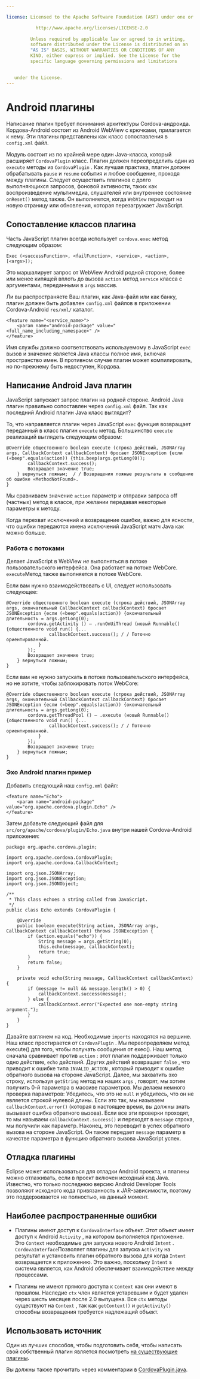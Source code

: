 ```yaml
---

license: Licensed to the Apache Software Foundation (ASF) under one or more contributor license agreements. See the NOTICE file distributed with this work for additional information regarding copyright ownership. The ASF licenses this file to you under the Apache License, Version 2.0 (the "License"); you may not use this file except in compliance with the License. You may obtain a copy of the License at

           http://www.apache.org/licenses/LICENSE-2.0
    
         Unless required by applicable law or agreed to in writing,
         software distributed under the License is distributed on an
         "AS IS" BASIS, WITHOUT WARRANTIES OR CONDITIONS OF ANY
         KIND, either express or implied. See the License for the
         specific language governing permissions and limitations
    

   under the License.
---
```


# Android плагины

Написание плагин требует понимания архитектуры Cordova-андроида. Кордова-Android состоит из Android WebView с крючками, прилагается к нему. Эти плагины представлены как класс сопоставления в `config.xml` файл.

Модуль состоит из по крайней мере один Java-класса, который расширяет `CordovaPlugin` класс. Плагин должен переопределить один из `execute` методы из `CordovaPlugin` . Как лучшая практика, плагин должен обрабатывать `pause` и `resume` события и любое сообщение, проходя между плагины. Следует осуществить плагинов с долго выполняющихся запросов, фоновой активности, таких как воспроизведение мультимедиа, слушателей или внутреннее состояние `onReset()` метод также. Он выполняется, когда `WebView` переходит на новую страницу или обновления, которая перезагружает JavaScript.

## Сопоставление классов плагина

Часть JavaScript плагин всегда использует `cordova.exec` метод следующим образом:

    Exec (<successFunction>, <failFunction>, <service>, <action>, [<args>]);
    

Это маршалирует запрос от WebView Android родной стороне, более или менее кипящей вплоть до вызова `action` метод `service` класса с аргументами, переданными в `args` массив.

Ли вы распространяете Ваш плагин, как Java-файл или как банку, плагин должен быть добавлен `config.xml` файлов в приложении Cordova-Android `res/xml/` каталог.

    <feature name="<service_name>">
        <param name="android-package" value="<full_name_including_namespace>" />
    </feature>
    

Имя службы должно соответствовать используемому в JavaScript `exec` вызов и значение является Java классы полное имя, включая пространство имен. В противном случае плагин может компилировать, но по-прежнему быть недоступен, Кордова.

## Написание Android Java плагин

JavaScript запускает запрос плагин на родной стороне. Android Java плагин правильно сопоставлен через `config.xml` файл. Так как последний Android плагин Java класс выглядит?

То, что направляется плагин через JavaScript `exec` функция возвращает переданный в класс плагин `execute` метод. Большинство `execute` реализаций выглядеть следующим образом:

    @Override общественного boolean execute (строка действий, JSONArray args, CallbackContext callbackContext) бросает JSONException {если («beep".equals(action)) {this.beep(args.getLong(0));
            callbackContext.success();
            Возвращает значение true;
        } вернуться ложным;  / / Возвращения ложные результаты в сообщение об ошибке «MethodNotFound».
    }
    

Мы сравниваем значение `action` параметр и отправки запроса off (частных) метод в классе, при желании передавая некоторые параметры к методу.

Когда перехват исключений и возвращение ошибки, важно для ясности, что ошибки передаются имена исключений JavaScript матч Java как можно больше.

### Работа с потоками

Делает JavaScript в WebView *не* выполняться в потоке пользовательского интерфейса. Она работает на потоке WebCore. `execute`Метод также выполняется в потоке WebCore.

Если вам нужно взаимодействовать с UI, следует использовать следующее:

    @Override общественного boolean execute (строка действий, JSONArray args, окончательный CallbackContext callbackContext) бросает JSONException {если («beep".equals(action)) {окончательный длительность = args.getLong(0);
            cordova.getActivity () — .runOnUiThread (новый Runnable() {общественного void run() {...
                    callbackContext.success(); / / Поточно ориентированной.
                }
            });
            Возвращает значение true;
        } вернуться ложным;
    }
    

Если вам не нужно запускать в потоке пользовательского интерфейса, но не хотите, чтобы заблокировать поток WebCore:

    @Override общественного boolean execute (строка действий, JSONArray args, окончательный CallbackContext callbackContext) бросает JSONException {если («beep".equals(action)) {окончательный длительность = args.getLong(0);
            cordova.getThreadPool () — .execute (новый Runnable() {общественного void run() {...
                    callbackContext.success(); / / Поточно ориентированной.
                }
            });
            Возвращает значение true;
        } вернуться ложным;
    }
    

### Эхо Android плагин пример

Добавить следующий наш `config.xml` файл:

    <feature name="Echo">
        <param name="android-package" value="org.apache.cordova.plugin.Echo" />
    </feature>
    

Затем добавьте следующий файл для `src/org/apache/cordova/plugin/Echo.java` внутри нашей Cordova-Android приложения:

    package org.apache.cordova.plugin;
    
    import org.apache.cordova.CordovaPlugin;
    import org.apache.cordova.CallbackContext;
    
    import org.json.JSONArray;
    import org.json.JSONException;
    import org.json.JSONObject;
    
    /**
     * This class echoes a string called from JavaScript.
     */
    public class Echo extends CordovaPlugin {
    
        @Override
        public boolean execute(String action, JSONArray args, CallbackContext callbackContext) throws JSONException {
            if (action.equals("echo")) {
                String message = args.getString(0);
                this.echo(message, callbackContext);
                return true;
            }
            return false;
        }
    
        private void echo(String message, CallbackContext callbackContext) {
            if (message != null && message.length() > 0) {
                callbackContext.success(message);
            } else {
                callbackContext.error("Expected one non-empty string argument.");
            }
        }
    }
    

Давайте взглянем на код. Необходимые `imports` находятся на вершине. Наш класс простирается от `CordovaPlugin` . Мы переопределяем метод execute() для того, чтобы получать сообщения от exec(). Наш метод сначала сравнивает против `action` : этот плагин поддерживает только одно действие, `echo` действий. Других действий возвращает `false` , что приводит к ошибке типа `INVALID_ACTION` , который приводит к ошибке обратного вызова на стороне JavaScript. Далее, мы захватить эхо строку, используя `getString` метод на наших `args` , говорят, мы хотим получить 0-й параметра в массиве параметров. Мы делаем немного проверка параметров: Убедитесь, что это не `null` и убедитесь, что он не является строкой нулевой длины. Если это так, мы называем `callbackContext.error()` (которая в настоящее время, вы должны знать вызывает ошибка обратного вызова). Если все эти проверки проходят, то мы называем `callbackContext.success()` и переходят в `message` строка, мы получили как параметр. Наконец, это переводит в успех обратного вызова на стороне JavaScript. Он также передает `message` параметр в качестве параметра в функцию обратного вызова JavaScript успех.

## Отладка плагины

Eclipse может использоваться для отладки Android проекта, и плагины можно отлаживать, если в проект включен исходный код Java. Известно, что только последнюю версию Android Developer Tools позволяют исходного кода привязанность к JAR-зависимости, поэтому это поддерживается не полностью, на данный момент.

## Наиболее распространенные ошибки

*   Плагины имеют доступ к `CordovaInterface` объект. Этот объект имеет доступ к Android `Activity` , на котором выполняется приложение. Это `Context` необходимые для запуска нового Android `Intent` . `CordovaInterface`Позволяет плагины для запуска `Activity` на результат и установить плагин обратного вызова для когда `Intent` возвращается к приложению. Это важно, поскольку `Intent` s система является, как Android обеспечивает взаимодействие между процессами.

*   Плагины не имеют прямого доступа к `Context` как они имеют в прошлом. Наследие `ctx` член является устаревшим и будет удален через шесть месяцев после 2.0 выпущена. Все `ctx` методы существуют на `Context` , так как `getContext()` и `getActivity()` способны возвращения требуется надлежащий объект.

## Использовать источник

Один из лучших способов, чтобы подготовить себя, чтобы написать свой собственный плагин является посмотреть [на существующие плагины][1].

 [1]: https://github.com/apache/cordova-android/tree/master/framework/src/org/apache/cordova

Вы должны также прочитать через комментарии в [CordovaPlugin.java][2].

 [2]: https://github.com/apache/cordova-android/blob/master/framework/src/org/apache/cordova/CordovaPlugin.java